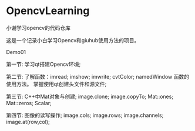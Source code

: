 # OpencvLearning
小谢学习opencv的代码仓库

这是一个记录小白学习Opencv和giuhub使用方法的项目。

Demo01

第一节:
学习qt搭建Opencv环境;

第二节:
了解函数：imread; imshow; imwrite; cvtColor; namedWindow 函数的使用方法。
掌握使用qt创建头文件和源文件;

第三节:
C++中Mat对象与创建;
image.clone; image.copyTo;
Mat::ones;
Mat::zeros;
Scalar;
  
第四节:
图像的读写操作;
image.cols; image.rows; image.channels; 
image.at<uchar>(row,col);

